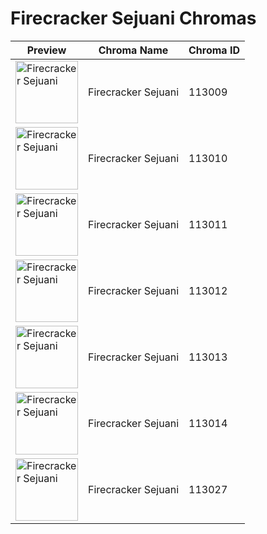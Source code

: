# Firecracker Sejuani Chromas

| Preview | Chroma Name | Chroma ID |
|---|---|---|
| <img src='https://raw.communitydragon.org/latest/plugins/rcp-be-lol-game-data/global/default/v1/champion-chroma-images/113/113009.png' alt='Firecracker Sejuani' width='100'> | Firecracker Sejuani | 113009 |
| <img src='https://raw.communitydragon.org/latest/plugins/rcp-be-lol-game-data/global/default/v1/champion-chroma-images/113/113010.png' alt='Firecracker Sejuani' width='100'> | Firecracker Sejuani | 113010 |
| <img src='https://raw.communitydragon.org/latest/plugins/rcp-be-lol-game-data/global/default/v1/champion-chroma-images/113/113011.png' alt='Firecracker Sejuani' width='100'> | Firecracker Sejuani | 113011 |
| <img src='https://raw.communitydragon.org/latest/plugins/rcp-be-lol-game-data/global/default/v1/champion-chroma-images/113/113012.png' alt='Firecracker Sejuani' width='100'> | Firecracker Sejuani | 113012 |
| <img src='https://raw.communitydragon.org/latest/plugins/rcp-be-lol-game-data/global/default/v1/champion-chroma-images/113/113013.png' alt='Firecracker Sejuani' width='100'> | Firecracker Sejuani | 113013 |
| <img src='https://raw.communitydragon.org/latest/plugins/rcp-be-lol-game-data/global/default/v1/champion-chroma-images/113/113014.png' alt='Firecracker Sejuani' width='100'> | Firecracker Sejuani | 113014 |
| <img src='https://raw.communitydragon.org/latest/plugins/rcp-be-lol-game-data/global/default/v1/champion-chroma-images/113/113027.png' alt='Firecracker Sejuani' width='100'> | Firecracker Sejuani | 113027 |
